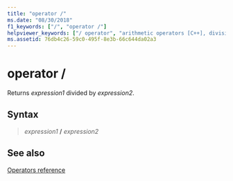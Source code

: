 ```yaml
---
title: "operator /"
ms.date: "08/30/2018"
f1_keywords: ["/", "operator /"]
helpviewer_keywords: ["/ operator", "arithmetic operators [C++], division", "operators [MASM], division", "division operator, syntax", "/ operator, syntax"]
ms.assetid: 76db4c26-59c0-495f-8e3b-66c644da02a3
---
```

# operator /

Returns *expression1* divided by *expression2*.

## Syntax

> *expression1* __/__ *expression2*

## See also

[Operators reference](operators-reference.md)
